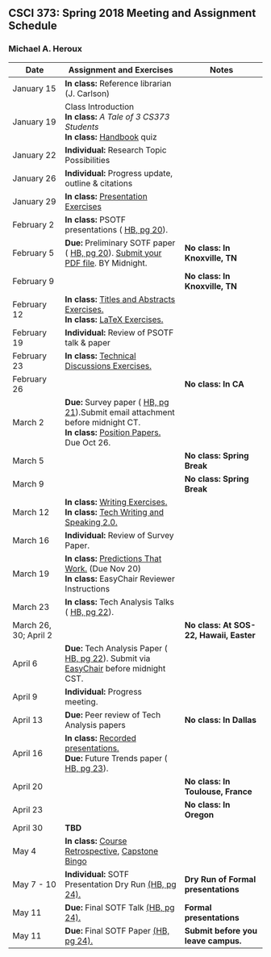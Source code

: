 ## CSCI 373: Spring 2018 Meeting and Assignment Schedule

### Michael A. Heroux



| **Date** | **Assignment and Exercises** | **Notes** |
| --- | --- | --- |
| January 15 | **In class:** Reference librarian (J. Carlson) |   |
| January 19 | Class Introduction <br> **In class:** _A Tale of 3 CS373 Students_ <br> **In class:** [Handbook](https://maherou.github.io/files/CSCI373CourseHandbookFifteenthEdition.pdf) quiz |   |
| January 22 | **Individual:** Research Topic Possibilities |   |
| January 26 | **Individual:** Progress update, outline & citations |   |
| January 29 | **In class:** [Presentation Exercises](https://maherou.github.io/files/PresentationsThatWork.htm) |   |
| February 2 | **In class:** PSOTF presentations ( [HB, pg 20](https://maherou.github.io/files/CSCI373CourseHandbookFifteenthEdition.pdf)). |   |
| February 5 | **Due:** Preliminary SOTF paper ( [HB, pg 20](https://maherou.github.io/files/CSCI373CourseHandbookFifteenthEdition.pdf)). [Submit your PDF file](https://easychair.org/conferences/?conf=psotfspring2018). BY Midnight. | **No class: In Knoxville, TN** |
| February 9 |   | **No class: In Knoxville, TN** |
| February 12 | **In class:** [Titles and Abstracts Exercises.](https://collegeville.github.io/Scribe/TitlesAndAbstractsThatWork/) <br> **In class:** [LaTeX Exercises.](https://collegeville.github.io/Scribe/UsingLatex/) |   |
| February 19 | **Individual:** Review of PSOTF talk & paper |   |
| February 23 | **In class:** [Technical Discussions Exercises.](https://collegeville.github.io/Orator/DiscussionsThatWork.html) |   |
| February 26 |   | **No class: In CA** |
| March 2 | **Due:** Survey paper ( [HB, pg 21](https://maherou.github.io/files/CSCI373CourseHandbookFifteenthEdition.pdf)).Submit email attachment before midnight CT. <br> **In class:** [Position Papers.](https://collegeville.github.io/Scribe/PositionPapers/) Due Oct 26. |   |
| March 5 |   | **No class: Spring Break** |
| March 9 |   | **No class: Spring Break** |
| March 12 | **In class:** [Writing Exercises.](https://collegeville.github.io/Scribe/BetterTechnicalWriting/) <br> **In class:** [Tech Writing and Speaking 2.0.](https://maherou.github.io/files/TechWritingSpeaking2.0.pdf) |   |
| March 16 | **Individual:** Review of Survey Paper. |   |
| March 19 | **In class:** [Predictions That Work.](https://collegeville.github.io/Scribe/PredictionsThatWork/) (Due Nov 20) <br> **In class:** EasyChair Reviewer Instructions |   |
| March 23 | **In class:** Tech Analysis Talks ( [HB, pg 22](https://maherou.github.io/files/CSCI373CourseHandbookFifteenthEdition.pdf)). |  |
| March 26, 30; April 2 |   | **No class: At SOS-22, Hawaii, Easter** |
| April 6 | **Due:** Tech Analysis Paper ( [HB, pg 22](https://maherou.github.io/files/CSCI373CourseHandbookFifteenthEdition.pdf)). Submit via [EasyChair](https://easychair.org/conferences/?conf=spring2018373techanaly) before midnight CST. |   |
| April 9 | **Individual:** Progress meeting. |  |
| April 13 | **Due:** Peer review of Tech Analysis papers  | **No class: In Dallas** |
| April 16 | **In class:** [Recorded presentations.](https://collegeville.github.io/Orator/RecordedPresentations.html) <br> **Due:** Future Trends paper ( [HB, pg 23](https://maherou.github.io/files/CSCI373CourseHandbookFifteenthEdition.pdf)). |   |
| April 20 |   | **No class: In Toulouse, France** |
| April 23 |   | **No class: In Oregon** |
| April 30 | **TBD** |  |
| May 4    | **In class:** [Course Retrospective](https://collegeville.github.io/Scribe/Retrospectives/), [Capstone Bingo](https://maherou.github.io/files/CapstoneBingo.htm) |  |
| May 7 - 10 | **Individual:** SOTF Presentation Dry Run [(HB, pg 24).](https://maherou.github.io/files/CSCI373CourseHandbookFifteenthEdition.pdf) | **Dry Run of Formal presentations** |
| May 11 | **Due:** Final SOTF Talk [(HB, pg 24).](https://maherou.github.io/files/CSCI373CourseHandbookFifteenthEdition.pdf) | **Formal presentations** |
| May 11  | **Due:** Final SOTF Paper [(HB, pg 24).](https://maherou.github.io/files/CSCI373CourseHandbookFifteenthEdition.pdf) | **Submit before you leave campus.** |
